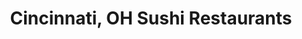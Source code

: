 ---
layout: city
title: Cincinnati, OH Sushi Restaurants
permalink: /ohio/cincinnati/
stateAbbr: OH
stateName: Ohio
cityName: Cincinnati
---